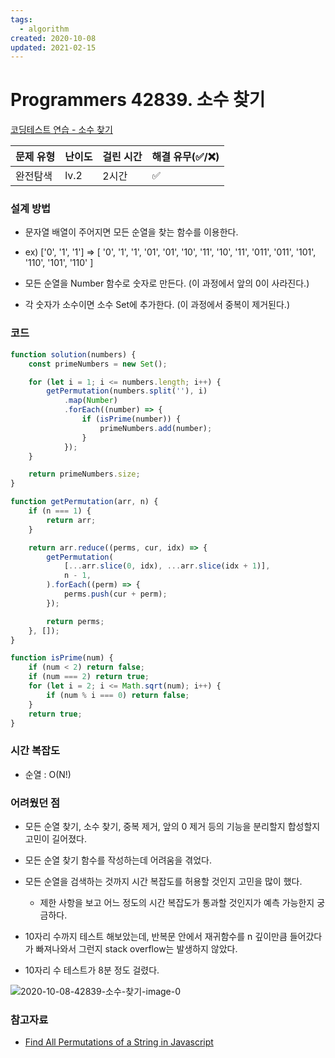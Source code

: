 ```yaml
---
tags:
  - algorithm
created: 2020-10-08
updated: 2021-02-15
---
```


# Programmers 42839. 소수 찾기

[코딩테스트 연습 - 소수 찾기](https://programmers.co.kr/learn/courses/30/lessons/42839)

| 문제 유형 | 난이도 | 걸린 시간 | 해결 유무(✅/❌) |
| --------- | ------ | --------- | ---------------- |
| 완전탐색  | lv.2   | 2시간     | ✅               |

### 설계 방법

- 문자열 배열이 주어지면 모든 순열을 찾는 함수를 이용한다.

- ex) ['0', '1', '1'] => [ '0', '1', '1', '01', '01', '10', '11', '10', '11', '011', '011', '101', '110', '101', '110' ]

- 모든 순열을 Number 함수로 숫자로 만든다. (이 과정에서 앞의 0이 사라진다.)

- 각 숫자가 소수이면 소수 Set에 추가한다. (이 과정에서 중복이 제거된다.)

### 코드

```javascript
function solution(numbers) {
	const primeNumbers = new Set();

	for (let i = 1; i <= numbers.length; i++) {
		getPermutation(numbers.split(''), i)
			.map(Number)
			.forEach((number) => {
				if (isPrime(number)) {
					primeNumbers.add(number);
				}
			});
	}

	return primeNumbers.size;
}

function getPermutation(arr, n) {
	if (n === 1) {
		return arr;
	}

	return arr.reduce((perms, cur, idx) => {
		getPermutation(
			[...arr.slice(0, idx), ...arr.slice(idx + 1)],
			n - 1,
		).forEach((perm) => {
			perms.push(cur + perm);
		});

		return perms;
	}, []);
}

function isPrime(num) {
	if (num < 2) return false;
	if (num === 2) return true;
	for (let i = 2; i <= Math.sqrt(num); i++) {
		if (num % i === 0) return false;
	}
	return true;
}
```

### **시간 복잡도**

- 순열 : O(N!)

### **어려웠던 점**

- 모든 순열 찾기, 소수 찾기, 중복 제거, 앞의 0 제거 등의 기능을 분리할지 합성할지 고민이 길어졌다.

- 모든 순열 찾기 함수를 작성하는데 어려움을 겪었다.

- 모든 순열을 검색하는 것까지 시간 복잡도를 허용할 것인지 고민을 많이 했다.

  - 제한 사항을 보고 어느 정도의 시간 복잡도가 통과할 것인지가 예측 가능한지 궁금하다.

- 10자리 수까지 테스트 해보았는데, 반복문 안에서 재귀함수를 n 깊이만큼 들어갔다가 빠져나와서 그런지 stack overflow는 발생하지 않았다.

- 10자리 수 테스트가 8분 정도 걸렸다.

![2020-10-08-42839-소수-찾기-image-0](https://user-images.githubusercontent.com/48426991/95411541-b189ae00-0961-11eb-80fe-0ddf85e1fe45.png)

### **참고자료**

- [Find All Permutations of a String in Javascript](https://levelup.gitconnected.com/find-all-permutations-of-a-string-in-javascript-af41bfe072d2)
